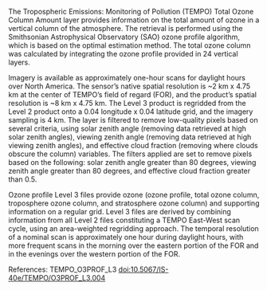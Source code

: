 The Tropospheric Emissions: Monitoring of Pollution (TEMPO) Total Ozone Column Amount layer provides information on the total amount of ozone in a vertical column of the atmosphere. The retrieval is performed using the Smithsonian Astrophysical Observatory (SAO) ozone profile algorithm, which is based on the optimal estimation method. The total ozone column was calculated by integrating the ozone profile provided in 24 vertical layers.

Imagery is available as approximately one-hour scans for daylight hours over North America. The sensor’s native spatial resolution is ~2 km x 4.75 km at the center of TEMPO’s field of regard (FOR), and the product’s spatial resolution is ~8 km x 4.75 km. The Level 3 product is regridded from the Level 2 product onto a 0.04 longitude x 0.04 latitude grid, and the imagery sampling is 4 km. The layer is filtered to remove low-quality pixels based on several criteria, using solar zenith angle (removing data retrieved at high solar zenith angles), viewing zenith angle (removing data retrieved at high viewing zenith angles), and effective cloud fraction (removing where clouds obscure the column) variables. The filters applied are set to remove pixels based on the following: solar zenith angle greater than 80 degrees, viewing zenith angle greater than 80 degrees, and effective cloud fraction greater than 0.5.

Ozone profile Level 3 files provide ozone (ozone profile, total ozone column, troposphere ozone column, and stratosphere ozone column) and supporting information on a regular grid. Level 3 files are derived by combining information from all Level 2 files constituting a TEMPO East-West scan cycle, using an area-weighted regridding approach. The temporal resolution of a nominal scan is approximately one hour during daylight hours, with more frequent scans in the morning over the eastern portion of the FOR and in the evenings over the western portion of the FOR.

References: TEMPO_O3PROF_L3 [doi:10.5067/IS-40e/TEMPO/O3PROF_L3.004](https://dx.doi.org/10.5067/IS-40e/TEMPO/O3PROF_L3.004)